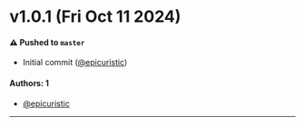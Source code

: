 # v1.0.1 (Fri Oct 11 2024)

#### ⚠️ Pushed to `master`

- Initial commit ([@epicuristic](https://github.com/epicuristic))

#### Authors: 1

- [@epicuristic](https://github.com/epicuristic)

---

